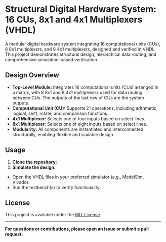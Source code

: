 # Structural Digital Hardware System: 16 CUs, 8x1 and 4x1 Multiplexers (VHDL)

A modular digital hardware system integrating 16 computational units (CUs), 8 8x1 multiplexers, and 8 4x1 multiplexers, designed and verified in VHDL. This project demonstrates structural design, hierarchical data routing, and comprehensive simulation-based verification.


## Design Overview

- **Top-Level Module:** Integrates 16 computational units (CUs) arranged in a matrix, with 8 8x1 and 8 4x1 multiplexers used for data routing between CUs. The outputs of the last row of CUs are the system outputs.
- **Computational Unit (CU):** Supports 21 operations, including arithmetic, logical, shift, rotate, and comparison functions.
- **4x1 Multiplexer:** Selects one of four inputs based on select lines.
- **8x1 Multiplexer:** Selects one of eight inputs based on select lines.
- **Modularity:** All components are instantiated and interconnected structurally, enabling flexible and scalable design.


## Usage

1. **Clone the repository:**
2. **Simulate the design:**
- Open the VHDL files in your preferred simulator (e.g., ModelSim, Vivado).
- Run the testbench(s) to verify functionality.


## License

This project is available under the [MIT License](LICENSE).

---

**For questions or contributions, please open an issue or submit a pull request.**

